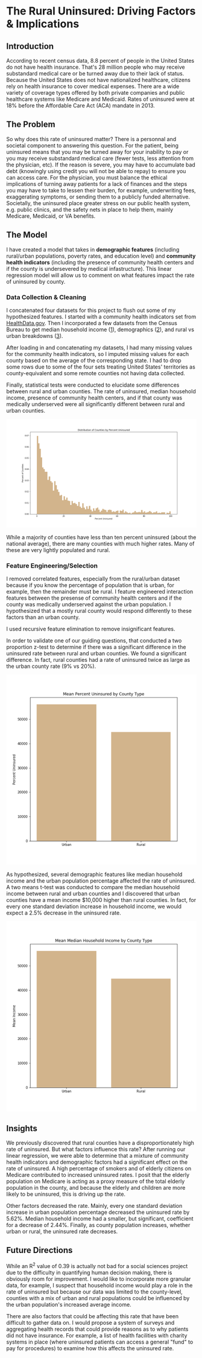 # The Rural Uninsured: Driving Factors & Implications

## Introduction

According to recent census data, 8.8 percent of people in the United States do not have health insurance. That's 28 million people who may receive substandard medical care or be turned away due to their lack of status. Because the United States does not have nationalized healthcare, citizens rely on health insurance to cover medical expenses. There are a wide variety of coverage types offered by both private companies and public healthcare systems like Medicare and Medicaid. Rates of uninsured were at 18% before the Affordable Care Act (ACA) mandate in 2013. 

## The Problem

So why does this rate of uninsured matter? There is a personnal and societal component to answering this question. For the patient, being uninsured means that you may be turned away for your inability to pay or you may receive substandard medical care (fewer tests, less attention from the physician, etc). If the reason is severe, you may have to accumulate bad debt (knowingly using credit you will not be able to repay) to ensure you can access care. For the physician, you must balance the ethical implications of turning away patients for a lack of finances and the steps you may have to take to lessen their burden, for example, underwriting fees, exaggerating symptoms, or sending them to a publicly funded alternative. Societally, the uninsured place greater stress on our public health system, e.g. public clinics, and the safety nets in place to help them, mainly Medicare, Medicaid, or VA benefits.

## The Model

I have created a model that takes in **demographic features** (including rural/urban populations, poverty rates, and education level) and **community health indicators** (including the presence of community health centers and if the county is undersevered by medical infastructure). This linear regression model will allow us to comment on what features impact the rate of uninsured by county. 

### Data Collection & Cleaning

I concatenated four datasets for this project to flush out some of my hypothesized features. I started with a community health indicators set from [HealthData.gov](https://healthdata.gov/dataset/community-health-status-indicators-chsi-combat-obesity-heart-disease-and-cancer). Then I incorporated a few datasets from the Census Bureau to get median household income ([1](https://www.census.gov/topics/income-poverty/income/data/tables.html)), demographics ([2](https://data.world/exercises/linear-regression-exercise-1)), and rural vs urban breakdowns ([3](https://www.census.gov/programs-surveys/geography/guidance/geo-areas/urban-rural/2010-urban-rural.html)).

After loading in and concatenating my datasets, I had many missing values for the community health indicators, so I imputed missing values for each county based on the average of the corresponding state. I had to drop some rows due to some of the four sets treating United States' territories as county-equivalent and some remote counties not having data collected. 

Finally, statistical tests were conducted to elucidate some differences between rural and urban counties. The rate of uninsured, median household income, presence of community health centers, and if that county was medically underserved were all significantly different between rural and urban counties.

![](Images/uninsured_county.png) 

While a majority of counties have less than ten percent uninsured (about the national average), there are many counties with much higher rates. Many of these are very lightly populated and rural. 

### Feature Engineering/Selection

I removed correlated features, especially from the rural/urban dataset because if you know the percentage of population that is urban, for example, then the remainder must be rural. I feature engineered interaction features between the presense of community health centers and if the county was medically underserved against the urban population. I hypothesized that a mostly rural county would respond differently to these factors than an urban county. 

I used recursive feature elimination to remove insignificant features. 

In order to validate one of our guiding questions, that conducted a two proportion z-test to determine if there was a significant difference in the uninsured rate between rural and urban counties. We found a significant difference. In fact, rural counties had a rate of uninsured twice as large as the urban county rate (9% vs 20%). 

![](Images/uninsured_rural_urban.png) 

As hypothesized, several demographic features like median household income and the urban population percentage affected the rate of uninsured. A two means t-test was conducted to compare the median household income between rural and urban counties and I discovered that urban counties have a mean income $10,000 higher than rural counties. In fact, for every one standard deviation increase in household income, we would expect a 2.5% decrease in the uninsured rate.  

![](Images/income_county.png) 

## Insights

We previously discovered that rural counties have a disproportionately high rate of uninsured. But what factors influence this rate? After running our linear regression, we were able to determine that a mixture of community health indicators and demographic factors had a significant effect on the rate of uninsured. A high percentage of smokers and of elderly citizens on Medicare contributed to increased uninsured rates. I posit that the elderly population on Medicare is acting as a proxy measure of the total elderly population in the county, and because the elderly and children are more likely to be uninsured, this is driving up the rate. 

Other factors decreased the rate. Mainly, every one standard deviation increase in urban population percentage decreased the uninsured rate by 5.62%. Median household income had a smaller, but significant, coefficient for a decrease of 2.44%. Finally, as county population increases, whether urban or rural, the uninsured rate decreases. 

## Future Directions

While an R<sup>2</sup> value of 0.39 is actually not bad for a social sciences project due to the difficulty in quantifying human decision making, there is obviously room for improvement. I would like to incorporate more granular data, for example, I suspect that household income would play a role in the rate of uninsured but because our data was limited to the county-level, counties with a mix of urban and rural populations could be influenced by the urban population's increased average income. 

There are also factors that could be affecting this rate that have been difficult to gather data on. I would propose a system of surveys and aggregating health records that could provide reasons as to why patients did not have insurance. For example, a list of health facilities with charity systems in place (where uninsured patients can access a general "fund" to pay for procedures) to examine how this affects the uninsured rate.